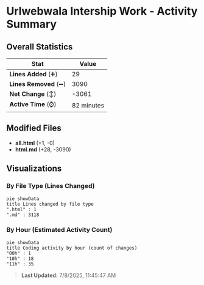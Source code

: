 # Urlwebwala Intership Work - Activity Summary 

## Overall Statistics

| Stat                   | Value                                                             |
| ---------------------- | ----------------------------------------------------------------- |
| **Lines Added** (➕)   | 29                                          |
| **Lines Removed** (➖) | 3090                                        |
| **Net Change** (↕)    | -3061                |
| **Active Time** (⌚)   | 82 minutes |


## Modified Files
- **all.html** (+1, -0)
- **html.md** (+28, -3090)

## Visualizations

### By File Type (Lines Changed)

```mermaid
pie showData
title Lines changed by file type
".html" : 1
".md" : 3118
```

### By Hour (Estimated Activity Count)

```mermaid
pie showData
title Coding activity by hour (count of changes)
"00h" : 1
"10h" : 18
"11h" : 35
```


> **Last Updated:** 7/8/2025, 11:45:47 AM